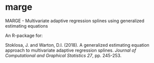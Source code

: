 # marge
MARGE - Multivariate adaptive regression splines using generalized estimating equations

An R-package for:

Stoklosa, J. and Warton, D.I. (2018). A generalized estimating equation approach to multivariate adaptive regression splines. *Journal of Computational and Graphical Statistics* *27*, pp. 245-253.
